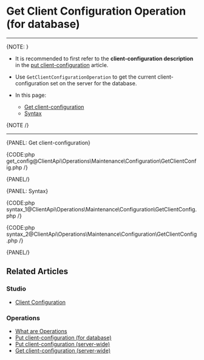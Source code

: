 # Get Client Configuration Operation <br> (for database)

---

{NOTE: }

* It is recommended to first refer to the **client-configuration description** in the [put client-configuration](../../../../client-api/operations/maintenance/configuration/put-client-configuration) article.
  
* Use `GetClientConfigurationOperation` to get the current client-configuration set on the server for the database.

* In this page:
    * [Get client-configuration](../../../../client-api/operations/maintenance/configuration/get-client-configuration#get-client-configuration)
    * [Syntax](../../../../client-api/operations/maintenance/configuration/get-client-configuration#syntax)

{NOTE /}

---

{PANEL: Get client-configuration}

{CODE:php get_config@ClientApi\Operations\Maintenance\Configuration\GetClientConfig.php /}

{PANEL/}

{PANEL: Syntax}

{CODE:php syntax_1@ClientApi\Operations\Maintenance\Configuration\GetClientConfig.php /}

{CODE:php syntax_2@ClientApi\Operations\Maintenance\Configuration\GetClientConfig.php /}

{PANEL/}

## Related Articles

### Studio

- [Client Configuration](../../../../studio/server/client-configuration)

### Operations

- [What are Operations](../../../../client-api/operations/what-are-operations)
- [Put client-configuration (for database)](../../../../client-api/operations/maintenance/configuration/put-client-configuration)
- [Put client-configuration (server-wide)](../../../../client-api/operations/server-wide/configuration/put-serverwide-client-configuration)
- [Get client-configuration (server-wide)](../../../../client-api/operations/server-wide/configuration/get-serverwide-client-configuration)
